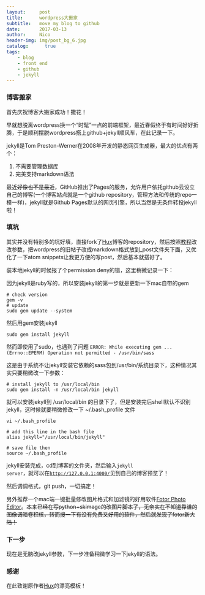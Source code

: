 ```yaml
---
layout:     post
title:      wordpress大搬家
subtitle:   move my blog to github
date:       2017-03-13
author:     Nico
header-img: img/post_bg_6.jpg
catalog:      true
tags:
    - blog
    - front end
    - github
    - jekyll
---
```


### 博客搬家

首先庆祝博客大搬家成功！撒花！

早就想脱离wordpress换一个“时髦”一点的前端框架，最近春假终于有时间好好折腾，于是顺利摆脱wordpress搭上github+jekyll顺风车，在此记录一下。

jekyll是Tom Preston-Werner在2008年开发的静态网页生成器，最大的优点有两个：
1. 不需要管理数据库
2. 完美支持markdown语法

最近~~好像也不是最近~~，GitHub推出了Pages的服务，允许用户依托github云设立自己的博客(一个博客站点就是一个github repository，管理方法和传统的repo一模一样)，jekyll就是Github Pages默认的网页引擎，所以当然是无条件转投jekyll啦！

### 填坑

其实并没有特别多的坑好填，直接fork了[Hux](https://github.com/Huxpro/huxpro.github.io)博客的repository，然后按照[教程](https://github.com/Huxpro/huxpro.github.io/blob/master/README.zh.md)改改参数，把wordpress的旧帖子改成markdown格式放到_post文件夹下面，又优化了一下atom snippets让我更方便的写post，然后基本就搭好了。

装本地jekyll的时候报了个permission deny的错，这里稍微记录一下：

因为jekyll是ruby写的，所以安装jekyll的第一步就是更新一下mac自带的gem

```shell
# check version
gem -v
# update
sudo gem update --system
```

然后用gem安装jekyll
```shell
sudo gem install jekyll
```
然而即使用了sudo，也遇到了问题
<code>ERROR: While executing gem ... (Errno::EPERM) Operation not permitted - /usr/bin/sass</code>

这是由于系统不让jekyll安装它依赖的sass包到/usr/bin/系统目录下，这种情况其实只要稍微改一下参数：
```shell
# install jekyll to /usr/local/bin
sudo gem install -n /usr/local/bin jekyll

```
就可以安装jekyll到 /usr/local/bin 的目录下了，但是安装完后shell默认不识别jekyll，这时候就要稍微修改一下 ~/.bash_profile 文件
```shell
vi ~/.bash_profile

# add this line in the bash file
alias jekyll="/usr/local/bin/jekyll"

# save file then
source ~/.bash_profile
```
jekyll安装完成，cd到博客的文件夹，然后输入<code>jekyll server</code>，就可以在<code>http://127.0.0.1:4000/</code>见到自己的博客预览了！

然后调调格式，git push，一切搞定！

另外推荐一个mac端一键批量修改图片格式和加滤镜的好用软件[Fotor Photo Editor](http://www.fotor.com/mac/index.html)。~~本来已经在写python+skimage的改图片脚本了，无奈实在不知道靠谱的图像调暗卷积核，转而搜一下有没有免费又好用的软件，然后就发现了fotor新大陆！~~

### 下一步

现在是无脑改jekyll参数，下一步准备稍微学习一下jekyll的语法。

### 感谢

在此致谢原作者[Hux](https://huangxuan.me/)的漂亮模板！
